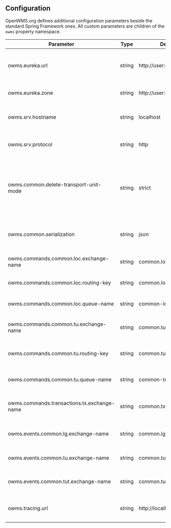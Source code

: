 ## Configuration
OpenWMS.org defines additional configuration parameters beside the standard Spring Framework ones. All custom parameters are children of the
`owms` property namespace.

| Parameter                                   | Type   | Default profile value                 | Description                                                                                                                                   |
|---------------------------------------------|--------|---------------------------------------|-----------------------------------------------------------------------------------------------------------------------------------------------|
| owms.eureka.url                             | string | http://user:sa@localhost:8761         | The base URL of the running Eureka service discovery server, inclusive schema and port                                                        |
| owms.eureka.zone                            | string | http://user:sa@localhost:8761/eureka/ | The full Eureka registration endpoint URL                                                                                                     |
| owms.srv.hostname                           | string | localhost                             | The hostname the service' is accessible from Eureka clients                                                                                   |
| owms.srv.protocol                           | string | http                                  | The protocol the service' is accessible from Eureka clients                                                                                   |  
| owms.common.delete-transport-unit-mode      | string | strict                                | Can be `strict` to delete TransportUnits immediately, or `on-accept` where at least one collaborator must accept removal of the TransportUnit |
| owms.common.serialization                   | string | json                                  | Defines the exchange format used over AMQP. Either `json` or `barry` for byte[]                                                               |
| owms.commands.common.loc.exchange-name      | string | common.loc.commands                   | Exchange to receive `Location` command requests                                                                                               |
| owms.commands.common.loc.routing-key        | string | common.loc.command.in.*               | Routing key to filter incoming `Location` command requests                                                                                    |
| owms.commands.common.loc.queue-name         | string | common-loc-commands-queue             | Own queue to receive `Location` commands from                                                                                                 |
| owms.commands.common.tu.exchange-name       | string | common.tu.commands                    | Exchange to receive `TransportUnit` command requests                                                                                          |
| owms.commands.common.tu.routing-key         | string | common.tu.command.in.*                | Routing key to filter incoming `TransportUnit` command requests                                                                               |
| owms.commands.common.tu.queue-name          | string | common-tu-commands-queue              | Own queue to receive `TransportUnit` commands from                                                                                            |
| owms.commands.transactions.tx.exchange-name | string | common.tx.commands                    | Exchange to send out transaction commands requests                                                                                            |
| owms.events.common.lg.exchange-name         | string | common.lg                             | Exchange to send out update events on `LocationGroups` and `Locations`                                                                        |
| owms.events.common.tu.exchange-name         | string | common.tu                             | Exchange to send out update events on `TransportUnits`                                                                                        |
| owms.events.common.tut.exchange-name        | string | common.tut                            | Exchange to send out update events on `TransportUnitTypes`                                                                                    |
| owms.tracing.url                            | string | http://localhost:4317                 | The url where the OpenTelementry service accepts traces                                                                                       |
